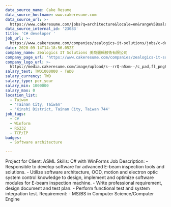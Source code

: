 ```yaml
---
data_source_name: Cake Resume
data_source_hostname: www.cakeresume.com
data_source_url: >-
  https://www.cakeresume.com/jobs?q=architecture&locale=en&range%5Bsalary_range%5D%5Bmin%5D=1000000&page=4
data_source_internal_id: '23083'
title: 'C# developer '
job_url: >-
  https://www.cakeresume.com/companies/zealogics-it-solutions/jobs/c-developer-4e4bd5
date: 2020-09-14T14:18:56.052Z
company_name: Zealogics IT Solutions 美商邏輯技術有限公司
company_page_url: 'https://www.cakeresume.com/companies/zealogics-it-solutions'
company_logo_url: >-
  https://media.cakeresume.com/image/upload/s--rrQ-n5xm--/c_pad,fl_png8,h_200,w_200/v1657271325/wvuijfkwi74hqtkzz9wk.png
salary_text: TWD1000000 - TWD0
salary_currency: TWD
salary_type: per_year
salary_min: 1000000
salary_max: 0
location_list:
  - Taiwan
  - 'Tainan City, Taiwan'
  - 'Xinshi District, Tainan City, Taiwan 744'
job_tags:
  - C#
  - Winform
  - RS232
  - TCP/IP
badges:
  - Software architecture

---
```


Project for Client: ASML Skills: C# with WinForms Job Description: - Responsible to develop software for advanced E-beam inspection tools and solutions. - Utilize software architecture, OOD, motion and electron optic system control knowledge to design, implement and optimize software modules for E-beam inspection machine. - Write professional requirement, design document and test plan. - Perform functional test and system integration test. Requirement: - MS/BS in Computer Science/Computer Engine